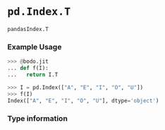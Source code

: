 # `pd.Index.T`


`pandasIndex.T`


### Example Usage

```py
>>> @bodo.jit
... def f(I):
...   return I.T

>>> I = pd.Index(["A", "E", "I", "O", "U"])
>>> f(I)
Index(["A", "E", "I", "O", "U"], dtype='object')
```  

### Type information

